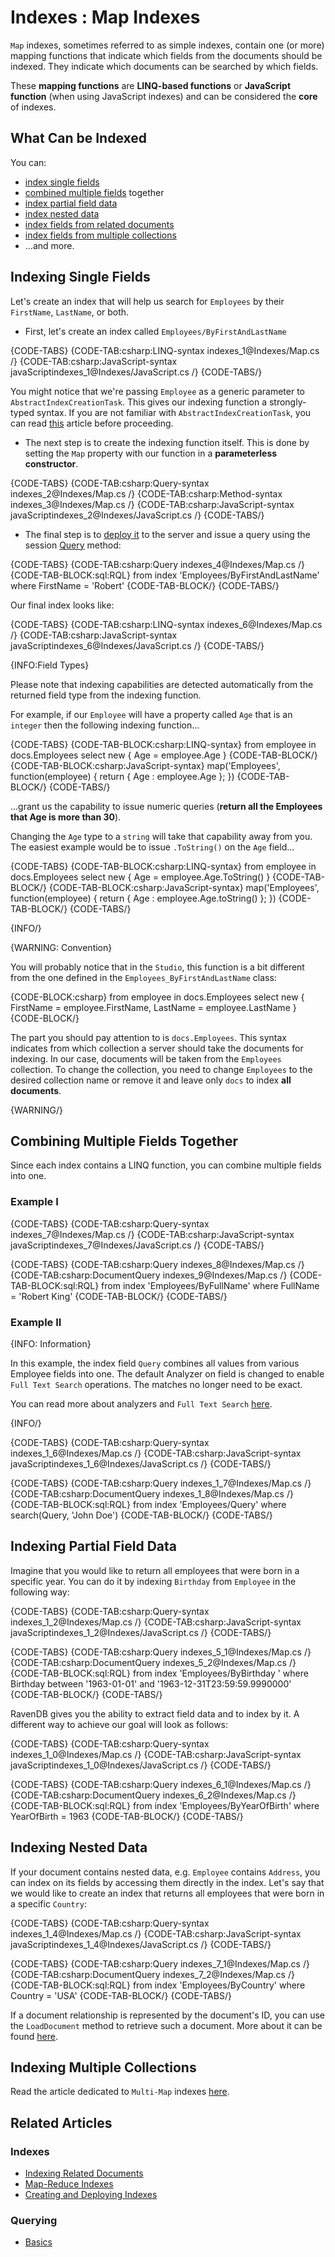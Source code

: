 # Indexes : Map Indexes

`Map` indexes, sometimes referred to as simple indexes, contain one (or more) mapping functions that indicate which fields from the documents should be indexed. They indicate which documents can be searched by which fields. 

These **mapping functions** are **LINQ-based functions** or  **JavaScript function** (when using JavaScript indexes)  and can be considered the **core** of indexes.

## What Can be Indexed

You can:

- [index single fields](../indexes/map-indexes#indexing-single-fields)
- [combined multiple fields](../indexes/map-indexes#combining-multiple-fields-together) together
- [index partial field data](../indexes/map-indexes#indexing-partial-field-data)
- [index nested data](../indexes/map-indexes#indexing-nested-data)
- [index fields from related documents](../indexes/indexing-related-documents)
- [index fields from multiple collections](../indexes/indexing-polymorphic-data#multi-map-indexes)
- ...and more. 

## Indexing Single Fields

Let's create an index that will help us search for `Employees` by their `FirstName`, `LastName`, or both.

- First, let's create an index called `Employees/ByFirstAndLastName`

{CODE-TABS}
{CODE-TAB:csharp:LINQ-syntax indexes_1@Indexes/Map.cs /}
{CODE-TAB:csharp:JavaScript-syntax javaScriptindexes_1@Indexes/JavaScript.cs /}
{CODE-TABS/}

You might notice that we're passing `Employee` as a generic parameter to `AbstractIndexCreationTask`. This gives our indexing function a strongly-typed syntax. If you are not familiar with `AbstractIndexCreationTask`, you can read [this](../indexes/creating-and-deploying) article before proceeding.

- The next step is to create the indexing function itself. This is done by setting the `Map` property with our function in a **parameterless constructor**.

{CODE-TABS}
{CODE-TAB:csharp:Query-syntax indexes_2@Indexes/Map.cs /}
{CODE-TAB:csharp:Method-syntax indexes_3@Indexes/Map.cs /}
{CODE-TAB:csharp:JavaScript-syntax javaScriptindexes_2@Indexes/JavaScript.cs /}
{CODE-TABS/}

- The final step is to [deploy it](../indexes/creating-and-deploying) to the server and issue a query using the session [Query](../client-api/session/querying/how-to-query) method:

{CODE-TABS}
{CODE-TAB:csharp:Query indexes_4@Indexes/Map.cs /}
{CODE-TAB-BLOCK:sql:RQL}
from index 'Employees/ByFirstAndLastName'
where FirstName = 'Robert'
{CODE-TAB-BLOCK/}
{CODE-TABS/}

Our final index looks like:

{CODE-TABS}
{CODE-TAB:csharp:LINQ-syntax indexes_6@Indexes/Map.cs /}
{CODE-TAB:csharp:JavaScript-syntax javaScriptindexes_6@Indexes/JavaScript.cs /}
{CODE-TABS/}

{INFO:Field Types}

Please note that indexing capabilities are detected automatically from the returned field type from the indexing function. 

For example, if our `Employee` will have a property called `Age` that is an `integer` then the following indexing function...

{CODE-TABS}
{CODE-TAB-BLOCK:csharp:LINQ-syntax}
from employee in docs.Employees
select new
{
	Age = employee.Age
}
{CODE-TAB-BLOCK/}
{CODE-TAB-BLOCK:csharp:JavaScript-syntax}
map('Employees', function(employee)
{
    return {
        Age : employee.Age
    };
})
{CODE-TAB-BLOCK/}
{CODE-TABS/}



...grant us the capability to issue numeric queries (**return all the Employees that Age is more than 30**). 

Changing the `Age` type to a `string` will take that capability away from you. The easiest example would be to issue `.ToString()` on the `Age` field...

{CODE-TABS}
{CODE-TAB-BLOCK:csharp:LINQ-syntax}
from employee in docs.Employees
select new
{
	Age = employee.Age.ToString()
}
{CODE-TAB-BLOCK/}
{CODE-TAB-BLOCK:csharp:JavaScript-syntax}
map('Employees', function(employee)
{
    return {
        Age : employee.Age.toString()
    };
})
{CODE-TAB-BLOCK/}
{CODE-TABS/}

{INFO/}

{WARNING: Convention}

You will probably notice that in the `Studio`, this function is a bit different from the one defined in the `Employees_ByFirstAndLastName` class:

{CODE-BLOCK:csharp}
from employee in docs.Employees
select new
{
	FirstName = employee.FirstName,
	LastName = employee.LastName
}
{CODE-BLOCK/}

The part you should pay attention to is `docs.Employees`. This syntax indicates from which collection a server should take the documents for indexing. In our case, documents will be taken from the `Employees` collection. To change the collection, you need to change `Employees` to the desired collection name or remove it and leave only `docs` to index **all documents**.

{WARNING/}

## Combining Multiple Fields Together

Since each index contains a LINQ function, you can combine multiple fields into one.

### Example I

{CODE-TABS}
{CODE-TAB:csharp:Query-syntax indexes_7@Indexes/Map.cs /}
{CODE-TAB:csharp:JavaScript-syntax javaScriptindexes_7@Indexes/JavaScript.cs /}
{CODE-TABS/}

{CODE-TABS}
{CODE-TAB:csharp:Query indexes_8@Indexes/Map.cs /}
{CODE-TAB:csharp:DocumentQuery indexes_9@Indexes/Map.cs /}
{CODE-TAB-BLOCK:sql:RQL}
from index 'Employees/ByFullName'
where FullName = 'Robert King'
{CODE-TAB-BLOCK/}
{CODE-TABS/}

### Example II

{INFO: Information}

In this example, the index field `Query` combines all values from various Employee fields into one. The default Analyzer on field is changed to enable `Full Text Search` operations. The matches no longer need to be exact.

You can read more about analyzers and `Full Text Search` [here](../indexes/using-analyzers).

{INFO/}

{CODE-TABS}
{CODE-TAB:csharp:Query-syntax indexes_1_6@Indexes/Map.cs /}
{CODE-TAB:csharp:JavaScript-syntax javaScriptindexes_1_6@Indexes/JavaScript.cs /}
{CODE-TABS/}

{CODE-TABS}
{CODE-TAB:csharp:Query indexes_1_7@Indexes/Map.cs /}
{CODE-TAB:csharp:DocumentQuery indexes_1_8@Indexes/Map.cs /}
{CODE-TAB-BLOCK:sql:RQL}
from index 'Employees/Query'
where search(Query, 'John Doe')
{CODE-TAB-BLOCK/}
{CODE-TABS/}

## Indexing Partial Field Data

Imagine that you would like to return all employees that were born in a specific year. You can do it by indexing `Birthday` from `Employee` in the following way:

{CODE-TABS}
{CODE-TAB:csharp:Query-syntax indexes_1_2@Indexes/Map.cs /}
{CODE-TAB:csharp:JavaScript-syntax javaScriptindexes_1_2@Indexes/JavaScript.cs /}
{CODE-TABS/}

{CODE-TABS}
{CODE-TAB:csharp:Query indexes_5_1@Indexes/Map.cs /}
{CODE-TAB:csharp:DocumentQuery indexes_5_2@Indexes/Map.cs /}
{CODE-TAB-BLOCK:sql:RQL}
from index 'Employees/ByBirthday '
where Birthday between '1963-01-01' and '1963-12-31T23:59:59.9990000'
{CODE-TAB-BLOCK/}
{CODE-TABS/}

RavenDB gives you the ability to extract field data and to index by it. A different way to achieve our goal will look as follows:

{CODE-TABS}
{CODE-TAB:csharp:Query-syntax indexes_1_0@Indexes/Map.cs /}
{CODE-TAB:csharp:JavaScript-syntax javaScriptindexes_1_0@Indexes/JavaScript.cs /}
{CODE-TABS/}

{CODE-TABS}
{CODE-TAB:csharp:Query indexes_6_1@Indexes/Map.cs /}
{CODE-TAB:csharp:DocumentQuery indexes_6_2@Indexes/Map.cs /}
{CODE-TAB-BLOCK:sql:RQL}
from index 'Employees/ByYearOfBirth'
where YearOfBirth = 1963
{CODE-TAB-BLOCK/}
{CODE-TABS/}

## Indexing Nested Data

If your document contains nested data, e.g. `Employee` contains `Address`, you can index on its fields by accessing them directly in the index. Let's say that we would like to create an index that returns all employees that were born in a specific `Country`:

{CODE-TABS}
{CODE-TAB:csharp:Query-syntax indexes_1_4@Indexes/Map.cs /}
{CODE-TAB:csharp:JavaScript-syntax javaScriptindexes_1_4@Indexes/JavaScript.cs /}
{CODE-TABS/}

{CODE-TABS}
{CODE-TAB:csharp:Query indexes_7_1@Indexes/Map.cs /}
{CODE-TAB:csharp:DocumentQuery indexes_7_2@Indexes/Map.cs /}
{CODE-TAB-BLOCK:sql:RQL}
from index 'Employees/ByCountry'
where Country = 'USA'
{CODE-TAB-BLOCK/}
{CODE-TABS/}

If a document relationship is represented by the document's ID, you can use the `LoadDocument` method to retrieve such a document. More about it can be found [here](../indexes/indexing-related-documents).

## Indexing Multiple Collections

Read the article dedicated to `Multi-Map` indexes [here](../indexes/indexing-polymorphic-data#multi-map-indexes).

## Related Articles

### Indexes

- [Indexing Related Documents](../indexes/indexing-related-documents)
- [Map-Reduce Indexes](../indexes/map-reduce-indexes)
- [Creating and Deploying Indexes](../indexes/creating-and-deploying)

### Querying
- [Basics](../indexes/querying/basics)
